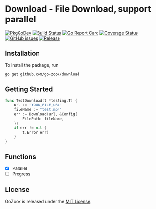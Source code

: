 # Download - File Download, support parallel

[![PkgGoDev](https://pkg.go.dev/badge/github.com/go-zoox/download)](https://pkg.go.dev/github.com/go-zoox/download)
[![Build Status](https://github.com/go-zoox/download/actions/workflows/ci.yml/badge.svg?branch=master)](https://github.com/go-zoox/download/actions/workflows/ci.yml)
[![Go Report Card](https://goreportcard.com/badge/github.com/go-zoox/download)](https://goreportcard.com/report/github.com/go-zoox/download)
[![Coverage Status](https://coveralls.io/repos/github/go-zoox/download/badge.svg?branch=master)](https://coveralls.io/github/go-zoox/download?branch=master)
[![GitHub issues](https://img.shields.io/github/issues/go-zoox/download.svg)](https://github.com/go-zoox/download/issues)
[![Release](https://img.shields.io/github/tag/go-zoox/download.svg?label=Release)](https://github.com/go-zoox/download/tags)

## Installation
To install the package, run:
```bash
go get github.com/go-zoox/download
```

## Getting Started

```go
func TestDownload(t *testing.T) {
	url := "YOUR_FILE_URL"
	fileName := "test.mp4"
	err := Download(url, &Config{
		FilePath: fileName,
	})
	if err != nil {
		t.Error(err)
	}
}
```

## Functions
* [x] Parallel
* [ ] Progress

## License
GoZoox is released under the [MIT License](./LICENSE).
